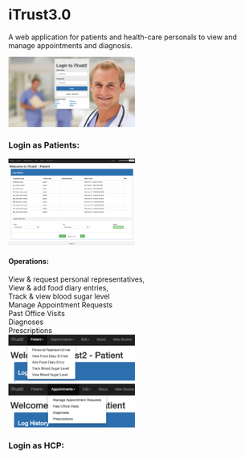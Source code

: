 # iTrust3.0
A web application for patients and health-care personals to view and manage appointments and diagnosis.

<img src="https://github.com/zmei1997/Java-web/blob/master/iTrust2%20Screenshot/1.png" height="50%" width="50%"> <br>

### Login as Patients:
<img src="https://github.com/zmei1997/Java-web/blob/master/iTrust2%20Screenshot/2.png" height="50%" width="50%"> <br>
#### Operations: 
View & request personal representatives, <br>
View & add food diary entries, <br>
Track & view blood sugar level <br>
Manage Appointment Requests<br>
Past Office Visits<br>
Diagnoses<br>
Prescriptions<br>
<img src="https://github.com/zmei1997/Java-web/blob/master/iTrust2%20Screenshot/3.png" height="50%" width="50%">
<img src="https://github.com/zmei1997/Java-web/blob/master/iTrust2%20Screenshot/4.png" height="50%" width="50%"> <br>

### Login as HCP:

